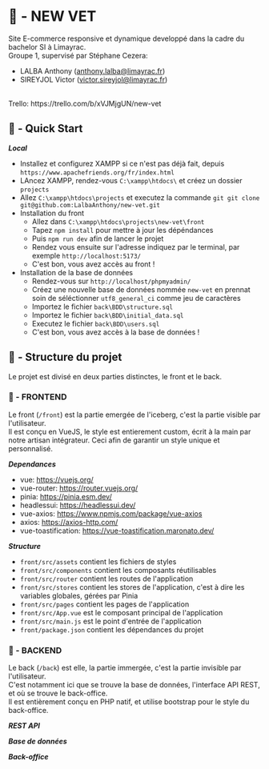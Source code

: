
# 🥼 - NEW VET 

Site E-commerce responsive et dynamique developpé dans la cadre du bachelor SI à Limayrac.<br>
Groupe 1, supervisé par Stéphane Cezera: 
* LALBA Anthony (anthony.lalba@limayrac.fr)
* SIREYJOL Victor (victor.sireyjol@limayrac.fr)
<br>
Trello: https://trello.com/b/xVJMjgUN/new-vet<br>

## 🚀 - Quick Start

***Local***

* Installez et configurez XAMPP si ce n'est pas déjà fait, depuis `https://www.apachefriends.org/fr/index.html`
* LAncez XAMPP, rendez-vous `C:\xampp\htdocs\` et créez un dossier `projects`
* Allez `C:\xampp\htdocs\projects` et executez la commande `git git clone git@github.com:LalbaAnthony/new-vet.git`
* Installation du front
    * Allez dans `C:\xampp\htdocs\projects\new-vet\front` 
    * Tapez `npm install` pour mettre à jour les dépéndances
    * Puis `npm run dev` afin de lancer le projet
    * Rendez vous ensuite sur l'adresse indiquez par le terminal, par exemple `http://localhost:5173/`
    * C'est bon, vous avez accès au front !
* Installation de la base de données
    * Rendez-vous sur `http://localhost/phpmyadmin/`
    * Créez une nouvelle base de données nommée `new-vet` en prennat soin de séléctionner `utf8_general_ci` comme jeu de caractères
    * Importez le fichier `back\BDD\structure.sql`
    * Importez le fichier `back\BDD\initial_data.sql`
    * Executez le fichier `back\BDD\users.sql`
    * C'est bon, vous avez accès à la base de données !

## 🧱 - Structure du projet

Le projet est divisé en deux parties distinctes, le front et le back.<br>

### 📄 - FRONTEND

Le front (`/front`) est la partie emergée de l'iceberg, c'est la partie visible par l'utilisateur.<br>
Il est conçu en VueJS, le style est entierement custom, écrit à la main par notre artisan intégrateur. Ceci afin de garantir un style unique et personnalisé.<br>

***Dependances***
* vue: https://vuejs.org/
* vue-router: https://router.vuejs.org/
* pinia: https://pinia.esm.dev/
* headlessui: https://headlessui.dev/
* vue-axios: https://www.npmjs.com/package/vue-axios
* axios: https://axios-http.com/
* vue-toastification: https://vue-toastification.maronato.dev/

***Structure***

* `front/src/assets` contient les fichiers de styles
* `front/src/components` contient les composants réutilisables
* `front/src/router` contient les routes de l'application
* `front/src/stores` contient les stores de l'application, c'est à dire les variables globales, gérées par Pinia
* `front/src/pages` contient les pages de l'application
* `front/src/App.vue` est le composant principal de l'application
* `front/src/main.js` est le point d'entrée de l'application
* `front/package.json` contient les dépendances du projet

### 📄 - BACKEND

Le back (`/back`) est elle, la partie immergée, c'est la partie invisible par l'utilisateur.<br>
C'est notamment ici que se trouve la base de données, l'interface API REST, et où se trouve le back-office.<br>
Il est entièrement conçu en PHP natif, et utilise bootstrap pour le style du back-office.<br>

***REST API***

***Base de données***

***Back-office***